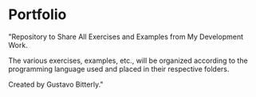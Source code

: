 # Portfolio
"Repository to Share All Exercises and Examples from My Development Work.

The various exercises, examples, etc., will be organized according to the programming language used and placed in their respective folders.

Created by Gustavo Bitterly."
